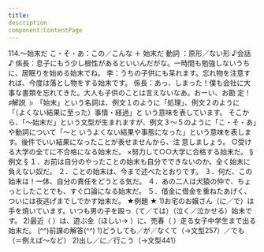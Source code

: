 ```yaml
---
title:
description
component:ContentPage
---
```



114.～始末だ
こ・そ・あ：この／こんな ＋ 始末だ 動詞 ：原形／ない形
♪会話 ♪
係長：息子にもう少し根性があるといいんだがな。一時間も勉強しないうちに、居眠りを始める始末でね。
李：うちの子供にも呆れます。忘れ物を注意すれば、今度は落とし物をする始末です。
係長：あっ、しまった！僕も会社に大事な書類を忘れてきた。大人も子供のことは言えないなあ。おーい、お勘 定！
♯解説 ♭
「始末」という名詞は、例文１のように「処理」、例文２のように「（よくない結果に至った）事情・経過」と いう意味を表しています。
そこから、「～始末だ」という文型が生まれますが、例文３～５のように「こ・そ・あ」や動詞について「～と
いうよくない結果や事態になった」という意味を表します。後件でいい結果になったことが表せませんから、注
意しましょう。
○受ける大学の全てに不合格になる始末だ。
×努力して○○大学に合格する始末だ。
§例文 §
１．お前は自分のやったことの始末も自分でできないのか。全く始末に負えない奴だ。
２．ことの始末は、今まで述べたとおりです。
３．何だ、この始末は！一体、自分の責任をどうとる気だ。
４．あの二人は犬猿の仲で、ちょっとしたことでも、すぐ口論になる始末だ。
５．借金に借金を重ねたあげく、ついには夜逃げまでしでかす始末だ。
★例題 ★
1)お宅のお嬢さん（に／で）は手を焼いています。いつも男の子を殴っ（て／ては）（泣く／泣かせる）始末で
す。
2)最近（ ）は、遊ぶ金（ほしい→ ）に、売春（ ）走る女子中学生まで出る始末だ。
(^^)前課の解答(^^)
1)どうしても／が／なくて（→文型257）／でも（＝例えば～など）
2)出し／に／行こう（→文型441）
